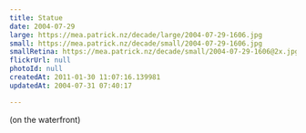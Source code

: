 ```yaml
---
title: Statue
date: 2004-07-29
large: https://mea.patrick.nz/decade/large/2004-07-29-1606.jpg
small: https://mea.patrick.nz/decade/small/2004-07-29-1606.jpg
smallRetina: https://mea.patrick.nz/decade/small/2004-07-29-1606@2x.jpg
flickrUrl: null
photoId: null
createdAt: 2011-01-30 11:07:16.139981
updatedAt: 2004-07-31 07:40:17

---
```

(on the waterfront)
